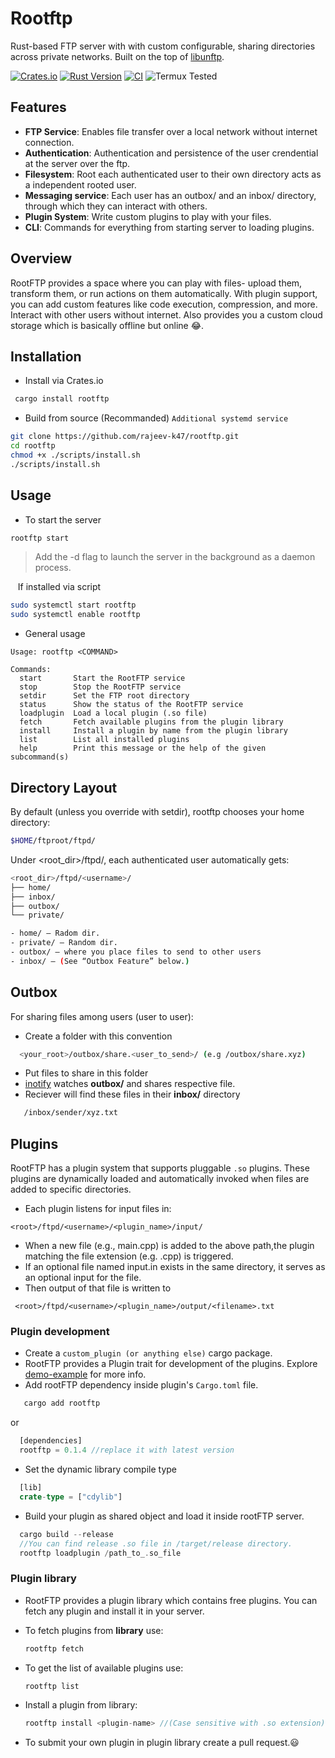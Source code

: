 
# Rootftp

Rust-based FTP server with with custom configurable, sharing directories across private networks. Built on the top of [libunftp](https://github.com/bolcom/libunftp).


[![Crates.io](https://img.shields.io/crates/v/rootftp.svg)](https://crates.io/crates/rootftp)
[![Rust Version](https://img.shields.io/badge/rust-stable-blue.svg)](https://www.rust-lang.org)
[![CI](https://github.com/rajeev-k47/rootftp/actions/workflows/rust.yml/badge.svg)](https://github.com/rajeev-k47/rootftp/actions)
![Termux Tested](https://img.shields.io/badge/Termux-v0.1.3_passing-brightgreen)

## Features
- **FTP Service**: Enables file transfer over a local network without internet connection.
- **Authentication**: Authentication and persistence of the user crendential at the server over the ftp.
- **Filesystem**: Root each authenticated user to their own directory acts as a independent rooted user.
- **Messaging service**: Each user has an outbox/ and an inbox/ directory, through which they can interact with others.
- **Plugin System**: Write custom plugins to play with your files.
- **CLI**: Commands for everything from starting server to loading plugins.

## Overview
RootFTP provides a space where you can play with files- upload them, transform them, or run actions on them automatically. With plugin support, you can add custom features like code execution, compression, and more.
Interact with other users without internet. Also provides you a custom cloud storage which is basically offline but online 😂.

## Installation

- Install via Crates.io
 ```bash
  cargo install rootftp
```
- Build from source (Recommanded) ``Additional systemd service``
```bash
git clone https://github.com/rajeev-k47/rootftp.git
cd rootftp
chmod +x ./scripts/install.sh
./scripts/install.sh
```

## Usage
- To start the server
```bash
rootftp start
```
  > Add the -d flag to launch the server in the background as a daemon process.

&nbsp;&nbsp; If installed via script

```bash
sudo systemctl start rootftp
sudo systemctl enable rootftp

```
- General usage
```
Usage: rootftp <COMMAND>

Commands:
  start       Start the RootFTP service
  stop        Stop the RootFTP service
  setdir      Set the FTP root directory
  status      Show the status of the RootFTP service
  loadplugin  Load a local plugin (.so file)
  fetch       Fetch available plugins from the plugin library
  install     Install a plugin by name from the plugin library
  list        List all installed plugins
  help        Print this message or the help of the given subcommand(s)
```
## Directory Layout
 By default (unless you override with setdir), rootftp chooses your home directory:

```bash
$HOME/ftproot/ftpd/
```
Under <root_dir>/ftpd/, each authenticated user automatically gets:
```bash
<root_dir>/ftpd/<username>/
├── home/
├── inbox/
├── outbox/
└── private/
```


```bash
- home/ – Radom dir.
- private/ – Random dir.
- outbox/ – where you place files to send to other users
- inbox/ – (See “Outbox Feature” below.)

```

## Outbox
For sharing files among users (user to user):

  - Create a folder with this convention
 ```bash
   <your_root>/outbox/share.<user_to_send>/ (e.g /outbox/share.xyz)
 ```
  - Put files to share in this folder
  - [inotify](https://docs.rs/inotify/latest/inotify/) watches **outbox/** and shares respective file.
  - Reciever will find these files in their **inbox/** directory
```bash
   /inbox/sender/xyz.txt
 ```

## Plugins

RootFTP has a plugin system that supports pluggable ```.so``` plugins. These plugins are dynamically loaded and automatically invoked when files are added to specific directories.

- Each plugin listens for input files in:
```
<root>/ftpd/<username>/<plugin_name>/input/
```
- When a new file (e.g., main.cpp) is added to the above path,the plugin matching the file extension (e.g. .cpp) is triggered.
- If an optional file named input.in exists in the same directory, it serves as an optional input for the file.
- Then output of that file is written to  
```
 <root>/ftpd/<username>/<plugin_name>/output/<filename>.txt
 ```

### Plugin development
 - Create a ``custom_plugin (or anything else)`` cargo package.
 - RootFTP provides a Plugin trait for development of the plugins. Explore [demo-example](https://github.com/rajeev-k47/rootftp/tree/main/demo_plugin) for more info.
 - Add rootFTP dependency inside plugin's ``Cargo.toml`` file.
```rust
   cargo add rootftp
   ```
   or
```rust
  [dependencies]
  rootftp = 0.1.4 //replace it with latest version
 ```
- Set the dynamic library compile type
```rust
  [lib]
  crate-type = ["cdylib"]
 ```
- Build your plugin as shared object and load it inside rootFTP server.
```rust
  cargo build --release
  //You can find release .so file in /target/release directory.
  rootftp loadplugin /path_to_.so_file
```

### Plugin library
- RootFTP provides a plugin library which contains free plugins. You can fetch any plugin and install it in your server.
- To fetch plugins from **library** use:

   ```rust
  rootftp fetch
   ```
- To get the list of available plugins use:
   ```rust
   rootftp list
   ```
- Install a plugin from library:
   ```rust
   rootftp install <plugin-name> //(Case sensitive with .so extension)
   ```
- To submit your own plugin in plugin library create a pull request.😃

